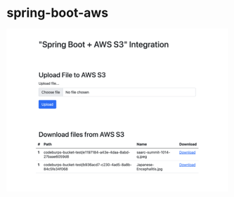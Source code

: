 # spring-boot-aws

![alt text](https://github.com/nkchauhan003/spring-boot-aws/blob/master/aws-s3-spring-boot-file-upload-and-download.png?raw=true)
